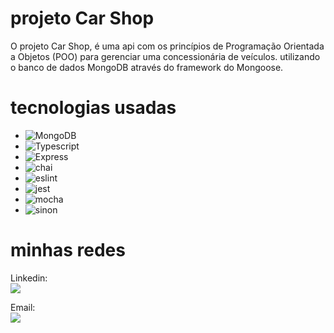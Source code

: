 # projeto Car Shop

O projeto Car Shop, é uma api com os princípios de Programação Orientada a Objetos (POO) para gerenciar uma concessionária de veículos. utilizando o banco de dados MongoDB através do framework do Mongoose.

# tecnologias usadas

* ![MongoDB][mongoDB.io]
* ![Typescript][Typescript]
* ![Express][Express.js]
* ![chai][chai.io]
* ![eslint][eslint]
* ![jest][jest]
* ![mocha][mocha]
* ![sinon][sinon]

[MongoDB.io]: https://img.shields.io/badge/mongodb-47A248?style=for-the-badge&logo=mongodb&logoColor=white

[Typescript]: https://img.shields.io/badge/Typescript-0769AD?style=for-the-badge&logo=Typescript&logoColor=white

[Express.js]: https://img.shields.io/badge/Express-35495E?style=for-the-badge&logo=Express&logoColor=4FC08D

[chai.io]: https://img.shields.io/badge/chai-DD0031?style=for-the-badge&logo=chai&logoColor=white

[eslint]: https://img.shields.io/badge/eslint-4b32c3?style=for-the-badge&logo=eslint&logoColor=8080f2

[jest]: https://img.shields.io/badge/jest-FF2D20?style=for-the-badge&logo=jest&logoColor=white

[mocha]: https://img.shields.io/badge/mocha-563D7C?style=for-the-badge&logo=mocha&logoColor=white

[sinon]: https://img.shields.io/badge/sinon-995f44?style=for-the-badge&logo=sinon&logoColor=white

# minhas redes 
Linkedin: <br>
<a href="https://www.linkedin.com/in/danilo-isaac-0034b1238/" target="_blank"><img src="https://img.shields.io/badge/-LinkedIn-%230077B5?style=for-the-badge&logo=linkedin&logoColor=white" target="_blank"></a>  

Email: <br>
<a href = "mailto:daniloisaac942@gmail.com"><img src="https://img.shields.io/badge/-Gmail-%23333?style=for-the-badge&logo=gmail&logoColor=white" target="_blank"></a>


